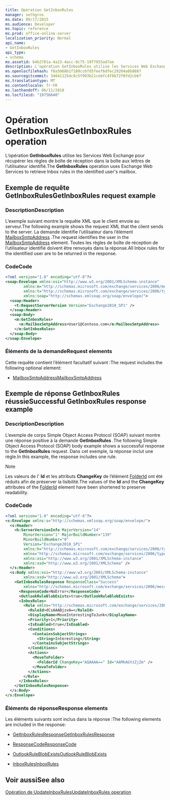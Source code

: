 ```yaml
---
title: Opération GetInboxRules
manager: sethgros
ms.date: 09/17/2015
ms.audience: Developer
ms.topic: reference
ms.prod: office-online-server
localization_priority: Normal
api_name:
- GetInboxRules
api_type:
- schema
ms.assetid: b4b2701a-4a23-4acc-8c75-19f7955ad7ae
description: L’opération GetInboxRules utilise les Services Web Exchange pour récupérer les règles de boîte de réception dans la boîte aux lettres de l’utilisateur identifié.
ms.openlocfilehash: f8a5068b1f189cc6fd5feef6dfec29204a0b8887
ms.sourcegitcommit: 34041125dc8c5f993b21cebfc4f8b72f0fd2cb6f
ms.translationtype: MT
ms.contentlocale: fr-FR
ms.lasthandoff: 06/11/2018
ms.locfileid: "19756640"
---
```

# <a name="getinboxrules-operation"></a><span data-ttu-id="9bdfb-103">Opération GetInboxRules</span><span class="sxs-lookup"><span data-stu-id="9bdfb-103">GetInboxRules operation</span></span>

<span data-ttu-id="9bdfb-104">L’opération **GetInboxRules** utilise les Services Web Exchange pour récupérer les règles de boîte de réception dans la boîte aux lettres de l’utilisateur identifié.</span><span class="sxs-lookup"><span data-stu-id="9bdfb-104">The **GetInboxRules** operation uses Exchange Web Services to retrieve Inbox rules in the identified user's mailbox.</span></span> 
  
## <a name="getinboxrules-request-example"></a><span data-ttu-id="9bdfb-105">Exemple de requête GetInboxRules</span><span class="sxs-lookup"><span data-stu-id="9bdfb-105">GetInboxRules request example</span></span>

### <a name="description"></a><span data-ttu-id="9bdfb-106">Description</span><span class="sxs-lookup"><span data-stu-id="9bdfb-106">Description</span></span>

<span data-ttu-id="9bdfb-107">L’exemple suivant montre la requête XML que le client envoie au serveur.</span><span class="sxs-lookup"><span data-stu-id="9bdfb-107">The following example shows the request XML that the client sends to the server.</span></span> <span data-ttu-id="9bdfb-108">La demande identifie l’utilisateur dans l’élément [MailboxSmtpAddress](mailboxsmtpaddress.md) .</span><span class="sxs-lookup"><span data-stu-id="9bdfb-108">The request identifies the user in the [MailboxSmtpAddress](mailboxsmtpaddress.md) element.</span></span> <span data-ttu-id="9bdfb-109">Toutes les règles de boîte de réception de l’utilisateur identifié doivent être renvoyés dans la réponse.</span><span class="sxs-lookup"><span data-stu-id="9bdfb-109">All Inbox rules for the identified user are to be returned in the response.</span></span> 
  
### <a name="code"></a><span data-ttu-id="9bdfb-110">Code</span><span class="sxs-lookup"><span data-stu-id="9bdfb-110">Code</span></span>

```XML
<?xml version="1.0" encoding="utf-8"?>
<soap:Envelope xmlns:xsi="http://www.w3.org/2001/XMLSchema-instance"
        xmlns:m="http://schemas.microsoft.com/exchange/services/2006/messages"
        xmlns:t="http://schemas.microsoft.com/exchange/services/2006/types"
        xmlns:soap="http://schemas.xmlsoap.org/soap/envelope/">
  <soap:Header>
    <t:RequestServerVersion Version="Exchange2010_SP1" />
  </soap:Header>
  <soap:Body>
    <m:GetInboxRules>
      <m:MailboxSmtpAddress>User1@Contoso.com</m:MailboxSmtpAddress>
    </m:GetInboxRules>
  </soap:Body>
</soap:Envelope>
```

### <a name="request-elements"></a><span data-ttu-id="9bdfb-111">Éléments de la demande</span><span class="sxs-lookup"><span data-stu-id="9bdfb-111">Request elements</span></span>

<span data-ttu-id="9bdfb-112">Cette requête contient l’élément facultatif suivant :</span><span class="sxs-lookup"><span data-stu-id="9bdfb-112">The request includes the following optional element:</span></span>
  
- [<span data-ttu-id="9bdfb-113">MailboxSmtpAddress</span><span class="sxs-lookup"><span data-stu-id="9bdfb-113">MailboxSmtpAddress</span></span>](mailboxsmtpaddress.md)
    
## <a name="successful-getinboxrules-response-example"></a><span data-ttu-id="9bdfb-114">Exemple de réponse GetInboxRules réussie</span><span class="sxs-lookup"><span data-stu-id="9bdfb-114">Successful GetInboxRules response example</span></span>

### <a name="description"></a><span data-ttu-id="9bdfb-115">Description</span><span class="sxs-lookup"><span data-stu-id="9bdfb-115">Description</span></span>

<span data-ttu-id="9bdfb-116">L’exemple de corps Simple Object Access Protocol (SOAP) suivant montre une réponse positive à la demande **GetInboxRules** .</span><span class="sxs-lookup"><span data-stu-id="9bdfb-116">The following Simple Object Access Protocol (SOAP) body example shows a successful response to the **GetInboxRules** request.</span></span> <span data-ttu-id="9bdfb-117">Dans cet exemple, la réponse inclut une règle.</span><span class="sxs-lookup"><span data-stu-id="9bdfb-117">In this example, the response includes one rule.</span></span> 
  
> [!NOTE]
> <span data-ttu-id="9bdfb-118">Les valeurs de l' **Id** et les attributs **ChangeKey** de l’élément [FolderId](folderid.md) ont été réduits afin de préserver la lisibilité.</span><span class="sxs-lookup"><span data-stu-id="9bdfb-118">The values of the **Id** and the **ChangeKey** attributes of the [FolderId](folderid.md) element have been shortened to preserve readability.</span></span> 
  
### <a name="code"></a><span data-ttu-id="9bdfb-119">Code</span><span class="sxs-lookup"><span data-stu-id="9bdfb-119">Code</span></span>

```XML
<?xml version="1.0" encoding="utf-8"?>
<s:Envelope xmlns:s="http://schemas.xmlsoap.org/soap/envelope/">
  <s:Header>
    <h:ServerVersionInfo MajorVersion="14"
        MinorVersion="1" MajorBuildNumber="139"
        MinorBuildNumber="0"
        Version="Exchange2010_SP1"
        xmlns:h="http://schemas.microsoft.com/exchange/services/2006/types"
        xmlns="http://schemas.microsoft.com/exchange/services/2006/types"
        xmlns:xsi="http://www.w3.org/2001/XMLSchema-instance"
        xmlns:xsd="http://www.w3.org/2001/XMLSchema" />
  </s:Header>
  <s:Body xmlns:xsi="http://www.w3.org/2001/XMLSchema-instance"
        xmlns:xsd="http://www.w3.org/2001/XMLSchema">
    <GetInboxRulesResponse ResponseClass="Success"
        xmlns="http://schemas.microsoft.com/exchange/services/2006/messages">
      <ResponseCode>NoError</ResponseCode>
      <OutlookRuleBlobExists>true</OutlookRuleBlobExists>
      <InboxRules>
        <Rule xmlns="http://schemas.microsoft.com/exchange/services/2006/types">
          <RuleId>dCsAAABjzvA=</RuleId>
          <DisplayName>MoveInterestingToJunk</DisplayName>
          <Priority>1</Priority>
          <IsEnabled>true</IsEnabled>
          <Conditions>
            <ContainsSubjectStrings>
              <String>Interesting</String>
            </ContainsSubjectStrings>
          </Conditions>
          <Actions>
            <MoveToFolder>
              <FolderId ChangeKey="AQAAAA==" Id="AAMkAGYzZjZm" />
            </MoveToFolder>
          </Actions>
        </Rule>
      </InboxRules>
    </GetInboxRulesResponse>
  </s:Body>
</s:Envelope>
```

### <a name="response-elements"></a><span data-ttu-id="9bdfb-120">Éléments de réponse</span><span class="sxs-lookup"><span data-stu-id="9bdfb-120">Response elements</span></span>

<span data-ttu-id="9bdfb-121">Les éléments suivants sont inclus dans la réponse :</span><span class="sxs-lookup"><span data-stu-id="9bdfb-121">The following elements are included in the response:</span></span>
  
- [<span data-ttu-id="9bdfb-122">GetInboxRulesResponse</span><span class="sxs-lookup"><span data-stu-id="9bdfb-122">GetInboxRulesResponse</span></span>](getinboxrulesresponse.md)
    
- [<span data-ttu-id="9bdfb-123">ResponseCode</span><span class="sxs-lookup"><span data-stu-id="9bdfb-123">ResponseCode</span></span>](responsecode.md)
    
- [<span data-ttu-id="9bdfb-124">OutlookRuleBlobExists</span><span class="sxs-lookup"><span data-stu-id="9bdfb-124">OutlookRuleBlobExists</span></span>](outlookruleblobexists.md)
    
- [<span data-ttu-id="9bdfb-125">InboxRules</span><span class="sxs-lookup"><span data-stu-id="9bdfb-125">InboxRules</span></span>](inboxrules.md)
    
## <a name="see-also"></a><span data-ttu-id="9bdfb-126">Voir aussi</span><span class="sxs-lookup"><span data-stu-id="9bdfb-126">See also</span></span>



[<span data-ttu-id="9bdfb-127">Opération de UpdateInboxRules</span><span class="sxs-lookup"><span data-stu-id="9bdfb-127">UpdateInboxRules operation</span></span>](updateinboxrules-operation.md)

